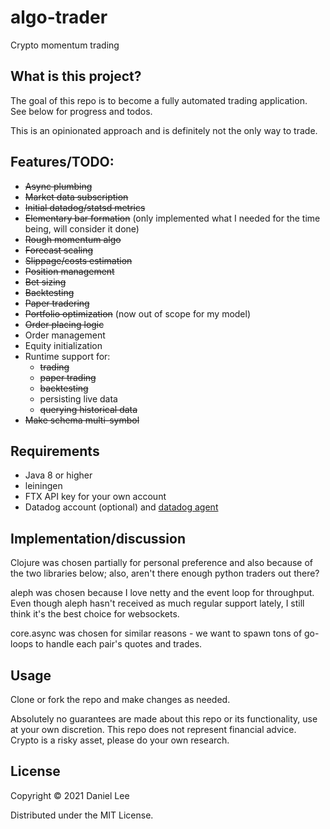# algo-trader

Crypto momentum trading

## What is this project?

The goal of this repo is to become a fully automated trading application. See below for progress and todos.

This is an opinionated approach and is definitely not the only way to trade.

## Features/TODO:

 * ~~Async plumbing~~
 * ~~Market data subscription~~
 * ~~Initial datadog/statsd metrics~~
 * ~~Elementary bar formation~~ (only implemented what I needed for the time being, will consider it done)
 * ~~Rough momentum algo~~
 * ~~Forecast scaling~~
 * ~~Slippage/costs estimation~~
 * ~~Position management~~
 * ~~Bet sizing~~
 * ~~Backtesting~~
 * ~~Paper tradering~~
 * ~~Portfolio optimization~~ (now out of scope for my model)
 * ~~Order placing logic~~
 * Order management
 * Equity initialization
 * Runtime support for:
   * ~~trading~~
   * ~~paper trading~~
   * ~~backtesting~~
   * persisting live data
   * ~~querying historical data~~
 * ~~Make schema multi-symbol~~

## Requirements
 * Java 8 or higher
 * leiningen
 * FTX API key for your own account
 * Datadog account (optional) and [datadog agent](https://docs.datadoghq.com/agent/)

## Implementation/discussion

Clojure was chosen partially for personal preference and also because of the two libraries below; also, aren't there enough python traders out there?

aleph was chosen because I love netty and the event loop for throughput. Even though aleph hasn't received as much regular support lately, I still think it's the best choice for websockets.

core.async was chosen for similar reasons - we want to spawn tons of go-loops to handle each pair's quotes and trades.

## Usage

Clone or fork the repo and make changes as needed.

Absolutely no guarantees are made about this repo or its functionality, use at your own discretion. This repo does not represent financial advice. Crypto is a risky asset, please do your own research.

## License

Copyright © 2021 Daniel Lee

Distributed under the MIT License.
